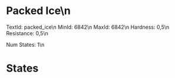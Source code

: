# Packed Ice\n
TextId: packed_ice\n
MinId: 6842\n
MaxId: 6842\n
Hardness: 0,5\n
Resistance: 0,5\n

Num States: 1\n
# States
```

```